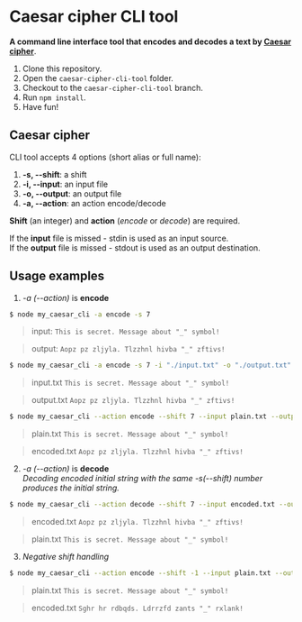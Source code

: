 # Caesar cipher CLI tool

**A command line interface tool that encodes and decodes a text by [Caesar cipher](https://en.wikipedia.org/wiki/Caesar_cipher)**.

1. Clone this repository.
2. Open the `caesar-cipher-cli-tool` folder.
3. Checkout to the `caesar-cipher-cli-tool` branch.  
4. Run `npm install`.
5. Have fun!

## Caesar cipher

CLI tool accepts 4 options (short alias or full name):

1.  **-s, --shift**: a shift
2.  **-i, --input**: an input file
3.  **-o, --output**: an output file
4.  **-a, --action**: an action encode/decode

**Shift** (an integer) and **action** (_encode_ or _decode_) are required. 

If the **input** file is missed - stdin is used as an input source.  
If the **output** file is missed - stdout is used as an output destination.

## Usage examples
1. _-a (--action)_ is **encode**

```bash
$ node my_caesar_cli -a encode -s 7
```
> input:
> `This is secret. Message about "_" symbol!`

> output:
> `Aopz pz zljyla. Tlzzhnl hivba "_" zftivs!`

```bash
$ node my_caesar_cli -a encode -s 7 -i "./input.txt" -o "./output.txt"
```
> input.txt
> `This is secret. Message about "_" symbol!`

> output.txt
> `Aopz pz zljyla. Tlzzhnl hivba "_" zftivs!`

```bash
$ node my_caesar_cli --action encode --shift 7 --input plain.txt --output encoded.txt
```
> plain.txt
> `This is secret. Message about "_" symbol!`

> encoded.txt
> `Aopz pz zljyla. Tlzzhnl hivba "_" zftivs!`

2. _-a (--action)_ is **decode**  
_Decoding encoded initial string with the same -s(--shift) number produces the initial string._

```bash
$ node my_caesar_cli --action decode --shift 7 --input encoded.txt --output plain.txt
```

> encoded.txt
> `Aopz pz zljyla. Tlzzhnl hivba "_" zftivs!`

> plain.txt
> `This is secret. Message about "_" symbol!`

3. _Negative shift handling_

```bash
$ node my_caesar_cli --action encode --shift -1 --input plain.txt --output encoded.txt
```

> plain.txt
> `This is secret. Message about "_" symbol!`

> encoded.txt
> `Sghr hr rdbqds. Ldrrzfd zants "_" rxlank!`
